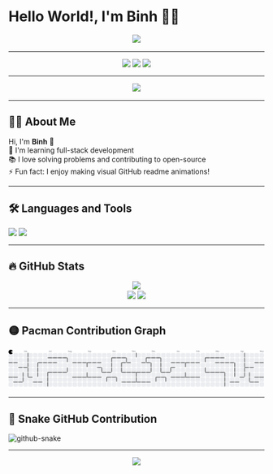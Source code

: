 # Hello World!, I'm Binh 👋🏼

<div align="center">
  <img height="150" src="https://media.giphy.com/media/M9gbBd9nbDrOTu1Mqx/giphy.gif" />
</div>

---

<div align="center">
  <a href="#"><img src="https://img.shields.io/static/v1?message=Youtube&logo=youtube&label=&color=FF0000&logoColor=white&style=for-the-badge" height="25" /></a>
  <a href="#"><img src="https://img.shields.io/static/v1?message=Facebook&logo=facebook&label=&color=1877F2&logoColor=white&style=for-the-badge" height="25" /></a>
  <a href="#"><img src="https://img.shields.io/static/v1?message=Gmail&logo=gmail&label=&color=D14836&logoColor=white&style=for-the-badge" height="25" /></a>
</div>

---

<div align="center">
  <img src="https://visitor-badge.laobi.icu/badge?page_id=BinhTHB.BinhTHB" />
</div>

---

## 👩‍💻 About Me

Hi, I'm **Binh** 👋  
🔭 I'm learning full-stack development  
📚 I love solving problems and contributing to open-source  
⚡ Fun fact: I enjoy making visual GitHub readme animations!

---

## 🛠 Languages and Tools

<div align="left">
  <img src="https://cdn.jsdelivr.net/gh/devicons/devicon/icons/firebase/firebase-plain-wordmark.svg" height="40" />
  <img src="https://cdn.jsdelivr.net/gh/devicons/devicon/icons/git/git-original.svg" height="40" />
</div>

---

## 🔥 GitHub Stats

<div align="center">
  <img src="https://streak-stats.demolab.com?user=BinhTHB&locale=en&mode=daily&theme=dark&hide_border=false&border_radius=5" height="220" />
</div>

<div align="center">
  <img src="https://github-readme-stats.vercel.app/api?username=BinhTHB&show_icons=true&theme=dracula&count_private=true" height="150" />
  <img src="https://github-readme-stats.vercel.app/api/top-langs?username=BinhTHB&layout=compact&theme=dracula&langs_count=5" height="150" />
</div>

---

## 🟡 Pacman Contribution Graph

<picture>
  <source media="(prefers-color-scheme: dark)" srcset="https://raw.githubusercontent.com/BinhTHB/BinhTHB/output/pacman-contribution-graph-dark.svg">
  <source media="(prefers-color-scheme: light)" srcset="https://raw.githubusercontent.com/BinhTHB/BinhTHB/output/pacman-contribution-graph.svg">
  <img alt="pacman contribution graph" src="https://raw.githubusercontent.com/BinhTHB/BinhTHB/output/pacman-contribution-graph.svg">
</picture>

---

## 🐍 Snake GitHub Contribution

<picture>
  <source media="(prefers-color-scheme: dark)" srcset="https://raw.githubusercontent.com/BinhTHB/BinhTHB/output/github-snake-dark.svg" />
  <source media="(prefers-color-scheme: light)" srcset="https://raw.githubusercontent.com/BinhTHB/BinhTHB/output/github-snake.svg" />
  <img alt="github-snake" src="https://raw.githubusercontent.com/BinhTHB/BinhTHB/output/github-snake.svg" />
</picture>

---

<div align="center">
  <img src="https://profile-counter.glitch.me/BinhTHB/count.svg?" />
</div>
